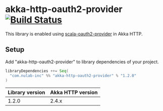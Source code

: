 # akka-http-oauth2-provider [![Build Status](https://travis-ci.org/nulab/akka-http-oauth2-provider.svg?branch=master)](https://travis-ci.org/nulab/akka-http-oauth2-provider)

This library is enabled using [scala-oauth2-provider](https://github.com/nulab/scala-oauth2-provider) in Akka HTTP.

## Setup

Add "akka-http-oauth2-provider" to library dependencies of your project.

```scala
libraryDependencies ++= Seq(
  "com.nulab-inc" %% "akka-http-oauth2-provider" % "1.2.0"
)
```

Library version | Akka HTTP version
--------------- | ------------
1.2.0           | 2.4.x
